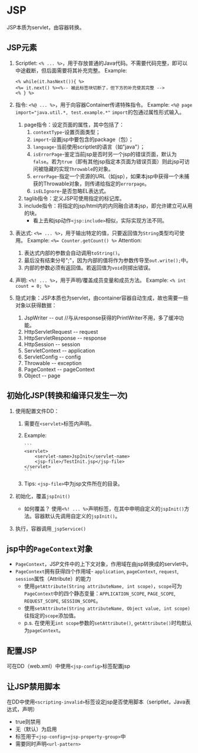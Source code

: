 # JSP
JSP本质为servlet，由容器转换。

## JSP元素
1. Scriptlet: `<% ... %>`，用于存放普通的Java代码。不需要代码完整，即可以中途截断，但后面需要将其补充完整。
   Example: 
   ```
   <% while(it.hasNext()){ %>
   <%= it.next() %><%-- 被此标签块切断了，但下方的补充使其完整 -->
   <% } %>
   ```

2. 指令: `<%@ ... %>`，用于向容器Container传递特殊指令。
   Example: `<%@ page import="java.util.*, test.example.*"`
   `import`的包通过属性形式输入。
	1. page指令：设定页面的属性，其中包括了：
		1. `contextType`-设置页面类型；
		2. `import`-设置jsp中要包含的package（包）；
		3. `language`-当前使用scriptlet的语言（如"java"）；
		4. `isErrorPage`-鉴定当前jsp是否时另一个jsp的错误页面，默认为`false`。若为`true`（即有其他jsp指定本页面为错误页面）则此jsp可访问被隐藏的实现`Throwable`的对象。
		5. `errorPage`-指定一个资源的URL（如jsp），如果本jsp中获得一个未捕获的Throwable对象，则传递给指定的`errorpage`。 
		6. `isELIgnore`-是否忽略EL表达式。
	2. taglib指令：定义JSP可使用指定的标记库。
	3. include指令：将指定的jsp/html内的内同融合进本jsp，即允许建立可从用的块。
		- 看上去和jsp动作`<jsp:include>`相似，实际实现方法不同。



3. 表达式: `<%= ... %>`，用于输出特定的值，只要返回值为`String`类型均可使用。
   Example: `<%= Counter.getCount() %>`
   Attention: 
    1. 表达式内部的参数会自动调用`toString()`。
    2. 最后没有结束分号";"，因为内部的值将作为参数传导至`out.write();`中。
    3. 内部的参数必须有返回值。若返回值为`void`则掷出错误。

4. 声明: `<%! ... %>`，用于声明/覆盖成员变量和成员方法。
   Example: `<% int count = 0; %>`

5. 隐式对象：JSP本质也为servlet，由container容器自动生成，故也需要一些对象以获得数据：
	1. JspWriter -- out //与从response获得的PrintWriter不用，多了缓冲功能。
	2. HttpServletRequest -- request
	3. HttpServletResponse -- response
	4. HttpSession -- session
	5. ServletContext -- application
	6. ServletConfig -- config
	7. Throwable -- exception
	8. PageContext -- pageContext
	9. Object -- page

## 初始化JSP(转换和编译只发生一次)
1. 使用配置文件DD：
	1. 需要在`<servlet>`标签内声明。
	2. Example:

           ```
           <servlet>
               <servlet-name>JspInit</servlet-name>
               <jsp-file>/TestInit.jsp</jsp-file>
           </servlet>
           ```
      3. Tips: `<jsp-file>`中为jsp文件所在的目录。


2. 初始化，覆盖`jspInit()`
   - 如何覆盖？ 使用`<%! ... %>`声明标签，在其中申明自定义的`jspInit()`方法。容器默认先调用自定义的`jspInit()`。

3. 执行，容器调用`_jspService()`

## jsp中的`PageContext`对象
- `PageContext`，JSP文件中的上下文对象，作用域在由jsp转换成的servlet中。
- `PageContext`拥有获得四个作用域- `application`, `pageContext`, `request`, `session`属性（Attribute）的能力
	- 使用`getAttribute(String attributeName, int scope)`，`scope`可为`PageContext`中的四个静态变量：`APPLICATION_SCOPE`, `PAGE_SCOPE`, `REQUEST_SCOPE`, `SESSION_SCOPE`。
	- 使用`setAttribute(String attributeName, Object value, int scope)`往指定的`scope`添加值。
	- p.s. 在使用无`int scope`参数的`setAttribute()`, `getAttribute()`时均默认为`pageContext`。

## 配置JSP
可在DD（web.xml）中使用`<jsp-config>`标签配置jsp


##  让JSP禁用脚本
在DD中使用`<scripting-invalid>`标签设定jsp是否使用脚本（seriptlet，Java表达式，声明）
- true则禁用
- 无（默认）为启用
- 标签用于`<jsp-config><jsp-property-group>`中
- 需要同时声明`<url-pattern>`

